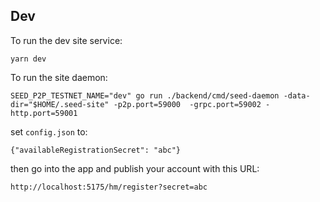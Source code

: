 ## Dev

To run the dev site service:

```
yarn dev
```

To run the site daemon:

```
SEED_P2P_TESTNET_NAME="dev" go run ./backend/cmd/seed-daemon -data-dir="$HOME/.seed-site" -p2p.port=59000  -grpc.port=59002 -http.port=59001
```

set `config.json` to:

```
{"availableRegistrationSecret": "abc"}
```

then go into the app and publish your account with this URL:

```
http://localhost:5175/hm/register?secret=abc
```

